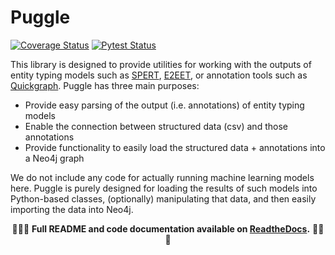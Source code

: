 # Puggle

[![Coverage Status](https://coveralls.io/repos/github/nlp-tlp/puggle/badge.svg?branch=data_utils)](https://coveralls.io/github/nlp-tlp/puggle?branch=data_utils) [![Pytest Status](https://github.com/nlp-tlp/puggle/actions/workflows/run-tests.yml/badge.svg)](https://github.com/nlp-tlp/puggle/actions/workflows/run-tests.yml)

This library is designed to provide utilities for working with the outputs of entity typing models such as [SPERT](https://github.com/lavis-nlp/spert/), [E2EET](https://github.com/Michael-Stewart-Webdev/e2e-entity-typing), or annotation tools such as [Quickgraph](https://quickgraph.tech/). Puggle has three main purposes:

-   Provide easy parsing of the output (i.e. annotations) of entity typing models
-   Enable the connection between structured data (csv) and those annotations
-   Provide functionality to easily load the structured data + annotations into a Neo4j graph

We do not include any code for actually running machine learning models here. Puggle is purely designed for loading the results of such models into Python-based classes, (optionally) manipulating that data, and then easily importing the data into Neo4j.

<p align="center">📘📗📙 <strong>Full README and code documentation available on <a href="https://puggle.readthedocs.io/en/latest/">ReadtheDocs</a>.</strong> 📙📗📘</p>

